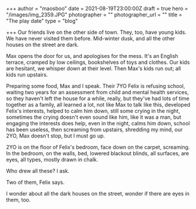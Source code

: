 +++
author = "maosboo"
date = 2021-08-19T23:00:00Z
draft = true
hero = "/images/img_2359.JPG"
photographer = ""
photographer_url = ""
title = "The play date"
type = "blog"

+++
Our friends live on the other side of town. They, too, have young kids. We have never visited them before. Mid-winter dusk, and all the other houses on the street are dark.

Max opens the door for us, and apologises for the mess. It's an English terrace, cramped by low ceilings, bookshelves of toys and clothes. Our kids are hesitant, we whisper down at their level. Then Max's kids run out; all kids run upstairs.

Preparing some food, Max and I speak. Their 7YO Felix is refusing school, waiting two years for an assessment from child and mental health services, so they haven't left the house for a while, really, but they've had lots of time together as a family, all learned a lot, not like Max to talk like this, developed Felix's interests, helped to calm him down, still some crying in the night, sometimes the crying doesn't even sound like him, like it was a man, but engaging the interests does help, even in the night, calms him down, school has been useless, then screaming from upstairs, shredding my mind, our 2YO, Max doesn't stop, but I must go up.

2YO is on the floor of Felix's bedroom, face down on the carpet, screaming. In the bedroom, on the walls, bed, lowered blackout blinds, all surfaces, are eyes, all types, mostly drawn in chalk. 

Who drew all these? I ask.

Two of them, Felix says.

I wonder about all the dark houses on the street, wonder if there are eyes in them, too.